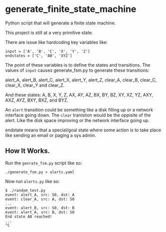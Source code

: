 # generate_finite_state_machine
Python script that will generate a finite state machine.

This project is still at a very primitive state.

There are issue like hardcoding key variables like:

```
input = ['A', 'B', 'C', 'X', 'Y', 'Z']
endstates = ['C', 'AB', 'XYZ']
```

The point of these variables is to define the states and transitions.
The values of `input` causes generate_fsm.py to generate these transitions:

alert_A, alert_B, alert_C, alert_X, alert_Y, alert_Z, clear_A, clear_B, clear_C, clear_X, clear_Y and clear_Z.

And these states: A, B, X, Y, Z, AX, AY, AZ, BX, BY, BZ, XY, XZ, YZ, AXY, AXZ, AYZ, BXY, BXZ, and BYZ.

An `alert` transition could be something like a disk filling up or a network interface going down. The `clear` tranistion
would be the oppisite of the alert. Like the disk space improving or the network interface going up.

endstate means that a special/goal state where some action is to take place like sending an email or paging a sys admin.

## How It Works.

Run the `genrate_fsm.py` script like so:

```
./generate_fsm.py > alerts.yaml
```

Now run `alerts.py` like so: 

```
$ ./random_test.py 
event: alert_A, src: S0, dst: A
event: clear_A, src: A, dst: S0
...
event: alert_B, src: S0, dst: B
event: alert_A, src: B, dst: S0
End state AB reached!
...
^C
```
